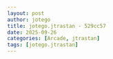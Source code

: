 ```yaml
---
layout: post
author: jotego
title: jotego.jtrastan - 529cc57
date: 2025-09-26
categories: [Arcade, jtrastan]
tags: [jotego.jtrastan]
---
```


